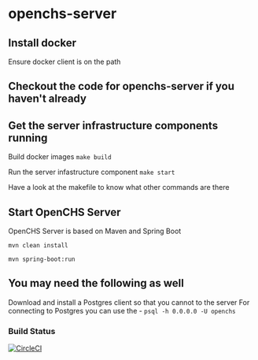 # openchs-server

## Install docker
Ensure docker client is on the path

## Checkout the code for openchs-server if you haven't already

## Get the server infrastructure components running
Build docker images `make build`

Run the server infastructure component `make start`

Have a look at the makefile to know what other commands are there

## Start OpenCHS Server
OpenCHS Server is based on Maven and Spring Boot

`mvn clean install`

`mvn spring-boot:run`

## You may need the following as well
Download and install a Postgres client so that you cannot to the server
For connecting to Postgres you can use the - `psql -h 0.0.0.0 -U openchs`

### Build Status
[![CircleCI](https://circleci.com/gh/OpenCHS/openchs-server.svg?style=svg)](https://circleci.com/gh/OpenCHS/openchs-server)
